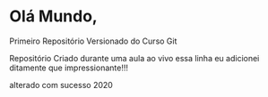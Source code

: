 # Olá Mundo,
 Primeiro Repositório Versionado do Curso Git

Repositório Criado durante uma aula ao vivo
essa linha eu  adicionei ditamente que impressionante!!!

alterado com sucesso 2020
